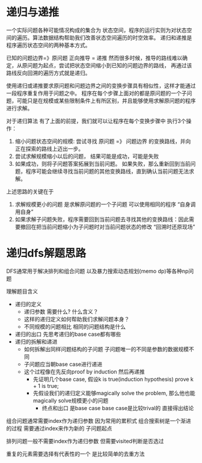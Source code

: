# 递归与递推
一个实际问题各种可能情况构成的集合为 状态空间，程序的运行实则为对状态空间的遍历。算法数据结构帮助我们改善状态空间遍历的时空效率。
递归和递推是程序遍历状态空间的两种基本方式。

已知的问题边界=》原问题 正向推导 = 递推
然而很多时候，推导的路线难以确定，从原问题为起点，尝试把状态空间缩小到已知的问题边界的路线，
再通过该路线反向回溯的遍历方式就是递归。

使用递归或递推要求原问题和问题边界之间的变换步骤具有相似性，这样才能通过一段程序重复作用于问题之中。
程序在每个步骤上面对的都是原问题的一个子问题，可能只是在规模或某些限制条件上有所区别，并且能够使用求解原问题的程序进行求解。

对于递归算法 有了上面的前提，我们就可以让程序在每个变换步骤中 执行3个操作：
1. 缩小问题状态空间的规模: 尝试寻找 原问题 =》 问题边界 的变换路线，并向正在探索的路线上迈出一步。
2. 尝试求解规模缩小以后的问题， 结果可能是成功，可能是失败
3. 如果成功，则将子问题答案拓展到当前问题。 如果失败，那么重新回到当前问题，程序可能会继续寻找当前问题的其他变换路线，直到确认当前问题无法求解。

上述思路的关键在于
1. 求解规模更小的问题 是求解原问题的一个子问题 可以使用相同的程序 “自身调用自身”
2. 如果求解子问题失败，程序需要回到当前问题去寻找其他的变换路线：因此需要撤回在把当前问题缩小为子问题时对当前问题状态的修改 “回溯时还原现场”

# 递归dfs解题思路
DFS通常用于解决排列和组合问题 以及暴力搜索动态规划(memo dp)等各种np问题

理解题目含义

- 递归的定义 
  - 递归参数 需要什么? 什么含义？ 
  - 这样的递归定义如何帮助我们求解问题本身？
  - 不同规模的问题相比 相同的问题结构是什么
- 递归的出口 先思考递归的base case都有哪些
- 递归的拆解和递进
  - 如何拆解出同样问题结构的子问题  子问题唯一的不同是参数的数据规模不同 
  - 子问题应当朝base case进行递进
  - 这个过程像在先反向proof by induction  然后再递推
    - 先证明几个base case, 假设k is true(induction hypothesis) prove k + 1 is true; 
    - 先假设我们的递归定义能够magically solve the problem, 那么他也能magically solve规模更小的问题
      - 终点和出口 是base case base case是比较trival的 直接得出结论

    
  
组合问题通常需要index作为递归参数 因为常用的累积式 组合搜索树是一个渐进的过程
需要通过index来作为新的 子问题起点

排列问题一般不需要index作为递归参数 但需要visited判断是否选过

重复的元素需要选择有代表性的一个 是比较简单的去重方法